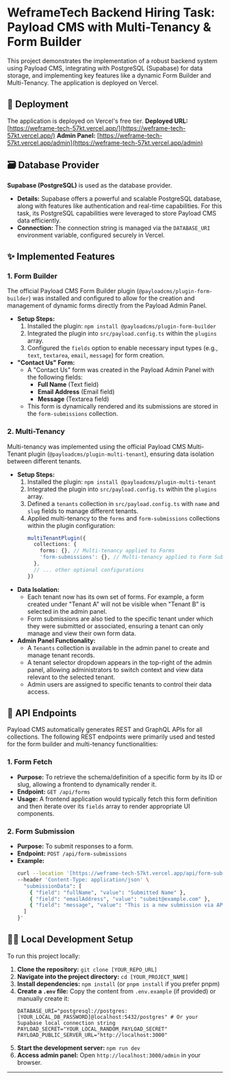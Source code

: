 # WeframeTech Backend Hiring Task: Payload CMS with Multi-Tenancy & Form Builder

This project demonstrates the implementation of a robust backend system using Payload CMS, integrating with PostgreSQL (Supabase) for data storage, and implementing key features like a dynamic Form Builder and Multi-Tenancy. The application is deployed on Vercel.

## 🚀 Deployment

The application is deployed on Vercel's free tier.
**Deployed URL:** [https://weframe-tech-57kt.vercel.app/](https://weframe-tech-57kt.vercel.app/) 
**Admin Panel:** [https://weframe-tech-57kt.vercel.app/admin](https://weframe-tech-57kt.vercel.app/admin)

## 🗃️ Database Provider

**Supabase (PostgreSQL)** is used as the database provider.

* **Details:** Supabase offers a powerful and scalable PostgreSQL database, along with features like authentication and real-time capabilities. For this task, its PostgreSQL capabilities were leveraged to store Payload CMS data efficiently.
* **Connection:** The connection string is managed via the `DATABASE_URI` environment variable, configured securely in Vercel.

## ✨ Implemented Features

### 1. Form Builder

The official Payload CMS Form Builder plugin (`@payloadcms/plugin-form-builder`) was installed and configured to allow for the creation and management of dynamic forms directly from the Payload Admin Panel.

* **Setup Steps:**
    1.  Installed the plugin: `npm install @payloadcms/plugin-form-builder`
    2.  Integrated the plugin into `src/payload.config.ts` within the `plugins` array.
    3.  Configured the `fields` option to enable necessary input types (e.g., `text`, `textarea`, `email`, `message`) for form creation.
* **"Contact Us" Form:**
    * A "Contact Us" form was created in the Payload Admin Panel with the following fields:
        * **Full Name** (Text field)
        * **Email Address** (Email field)
        * **Message** (Textarea field)
    * This form is dynamically rendered and its submissions are stored in the `form-submissions` collection.

### 2. Multi-Tenancy

Multi-tenancy was implemented using the official Payload CMS Multi-Tenant plugin (`@payloadcms/plugin-multi-tenant`), ensuring data isolation between different tenants.

* **Setup Steps:**
    1.  Installed the plugin: `npm install @payloadcms/plugin-multi-tenant`
    2.  Integrated the plugin into `src/payload.config.ts` within the `plugins` array.
    3.  Defined a `tenants` collection in `src/payload.config.ts` with `name` and `slug` fields to manage different tenants.
    4.  Applied multi-tenancy to the `forms` and `form-submissions` collections within the plugin configuration:
        ```typescript
        multiTenantPlugin({
          collections: {
            forms: {}, // Multi-tenancy applied to Forms
            'form-submissions': {}, // Multi-tenancy applied to Form Submissions
          },
          // ... other optional configurations
        })
        ```
* **Data Isolation:**
    * Each tenant now has its own set of forms. For example, a form created under "Tenant A" will not be visible when "Tenant B" is selected in the admin panel.
    * Form submissions are also tied to the specific tenant under which they were submitted or associated, ensuring a tenant can only manage and view their own form data.
* **Admin Panel Functionality:**
    * A `Tenants` collection is available in the admin panel to create and manage tenant records.
    * A tenant selector dropdown appears in the top-right of the admin panel, allowing administrators to switch context and view data relevant to the selected tenant.
    * Admin users are assigned to specific tenants to control their data access.

## 🔌 API Endpoints

Payload CMS automatically generates REST and GraphQL APIs for all collections. The following REST endpoints were primarily used and tested for the form builder and multi-tenancy functionalities:

### 1. Form Fetch

* **Purpose:** To retrieve the schema/definition of a specific form by its ID or slug, allowing a frontend to dynamically render it.
* **Endpoint:** `GET /api/forms`
* **Usage:** A frontend application would typically fetch this form definition and then iterate over its `fields` array to render appropriate UI components.

### 2. Form Submission

* **Purpose:** To submit responses to a form.
* **Endpoint:** `POST /api/form-submissions`
* **Example:**
    ```bash
    curl --location '[https://weframe-tech-57kt.vercel.app/api/form-submissions](https://weframe-tech-57kt.vercel.app/api/form-submissions)' \
    --header 'Content-Type: application/json' \
      "submissionData": [
        { "field": "fullName", "value": "Submitted Name" },
        { "field": "emailAddress", "value": "submit@example.com" },
        { "field": "message", "value": "This is a new submission via API." }
      ]
    }'
    ```

## 👨‍💻 Local Development Setup

To run this project locally:

1.  **Clone the repository:** `git clone [YOUR_REPO_URL] `
2.  **Navigate into the project directory:** `cd [YOUR_PROJECT_NAME]`
3.  **Install dependencies:** `npm install` (or `pnpm install` if you prefer pnpm)
4.  **Create a `.env` file:** Copy the content from `.env.example` (if provided) or manually create it:
    ```env
    DATABASE_URI="postgresql://postgres:[YOUR_LOCAL_DB_PASSWORD]@localhost:5432/postgres" # Or your Supabase local connection string
    PAYLOAD_SECRET="YOUR_LOCAL_RANDOM_PAYLOAD_SECRET"
    PAYLOAD_PUBLIC_SERVER_URL="http://localhost:3000"
    ```
5.  **Start the development server:** `npm run dev`
6.  **Access admin panel:** Open `http://localhost:3000/admin` in your browser.

---
